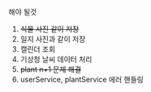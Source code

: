해야 될것
1. ~~식물 사진 같이 저장~~
2. 일지 사진과 같이 저장
3. 캘린더 조회
4. 기상청 날씨 데이터 처리
5. ~~plant n+1 문제 해결~~
6. userService, plantService 에러 핸들링